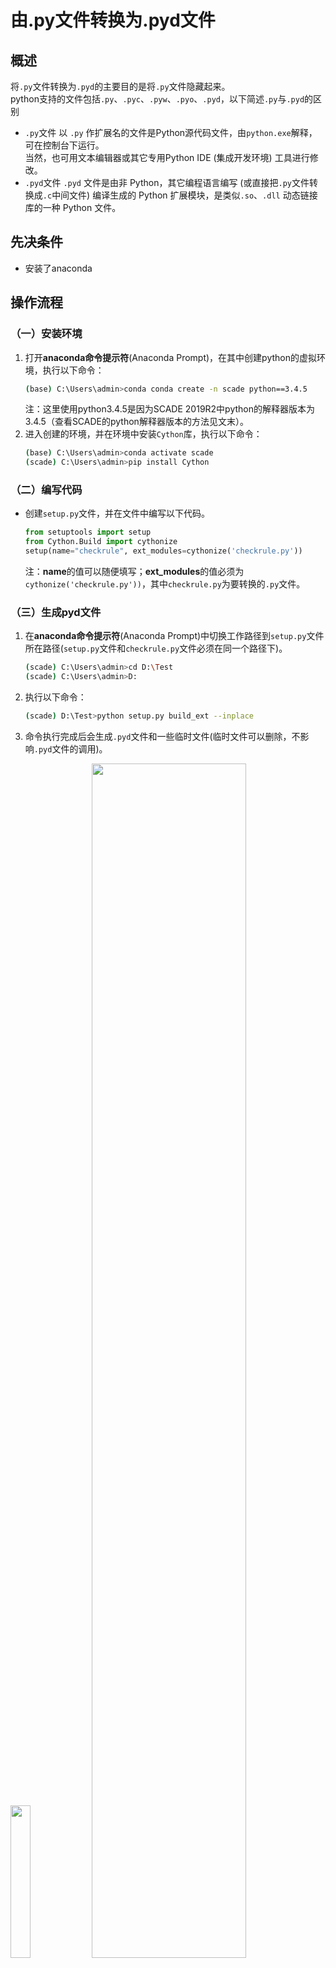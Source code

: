# 由.py文件转换为.pyd文件
## 概述
将`.py`文件转换为`.pyd`的主要目的是将`.py`文件隐藏起来。  
python支持的文件包括`.py`、`.pyc`、`.pyw`、`.pyo`、`.pyd`，以下简述`.py`与`.pyd`的区别
- `.py`文件
    以 `.py` 作扩展名的文件是Python源代码文件，由`python.exe`解释，可在控制台下运行。  
    当然，也可用文本编辑器或其它专用Python IDE (集成开发环境) 工具进行修改。
- `.pyd`文件
    `.pyd` 文件是由非 Python，其它编程语言编写 (或直接把`.py`文件转换成`.c`中间文件) 编译生成的 Python 扩展模块，是类似`.so`、`.dll` 动态链接库的一种 Python 文件。  

## 先决条件
- 安装了anaconda

## 操作流程
### （一）安装环境
1. 打开**anaconda命令提示符**(Anaconda Prompt)，在其中创建python的虚拟环境，执行以下命令：
    ```bash
    (base) C:\Users\admin>conda conda create -n scade python==3.4.5
    ```
    注：这里使用python3.4.5是因为SCADE 2019R2中python的解释器版本为3.4.5（查看SCADE的python解释器版本的方法见文末）。  
2. 进入创建的环境，并在环境中安装`Cython`库，执行以下命令：
    ```bash
    (base) C:\Users\admin>conda activate scade
    (scade) C:\Users\admin>pip install Cython
    ```
### （二）编写代码  
- 创建`setup.py`文件，并在文件中编写以下代码。    
    ```python
    from setuptools import setup
    from Cython.Build import cythonize
    setup(name="checkrule", ext_modules=cythonize('checkrule.py'))
    ``` 
    注：**name**的值可以随便填写；**ext_modules**的值必须为`cythonize('checkrule.py'))`，其中`checkrule.py`为要转换的`.py`文件。  

### （三）生成pyd文件
1. 在**anaconda命令提示符**(Anaconda Prompt)中切换工作路径到`setup.py`文件所在路径(`setup.py`文件和`checkrule.py`文件必须在同一个路径下)。  
    ```bash
    (scade) C:\Users\admin>cd D:\Test
    (scade) C:\Users\admin>D:
    ```
2. 执行以下命令：  
    ```bash
    (scade) D:\Test>python setup.py build_ext --inplace
    ```
3. 命令执行完成后会生成`.pyd`文件和一些临时文件(临时文件可以删除，不影响`.pyd`文件的调用)。  
<img src="image\文件.png" width="25%">
<img src="image\生成pyd.png" width="70%">  

4. 将`.pyd`文件移动到相应位置  

## 遇到的问题及解决方法
---
### 问题1
- 问题描述  
    无法创建指定python版本的conda环境
- 原因分析  
    conda中原有channel支持的python版本较少，没有指定的python版本安装包
- 解决方法  
    更改conda的channel(换源)，执行以下的命令：
    ```
    conda config --add channels https://mirrors.tuna.tsinghua.edu.cn/anaconda/pkgs/free/
    conda config --set show_channel_urls yes
    ```
    执行完命令后再重新执行创建conda环境的命令。
---
### 问题2
- 问题描述  
    在执行`python setup.py build_ext --inplace`时出现以下错误`Unable to find vcvarsall.bat`
- 原因分析  
    缺少VS编译文件`vcvarsall.bat`。
- 解决方法  
    网络上大多要求安装[Visual Studio](https://devblogs.microsoft.com/python/unable-to-find-vcvarsall-bat/#comments)（vcvarsall.bat是Visual Studio的一部分）。
    实际上只需使用anaconda的命令安装libpython即可
        ```bash
        conda install libpython
        ```
---
### 问题3
- 问题描述  
    在执行`python setup.py build_ext --inplace`时出现以下错误  
    ```
    File "C:\Program Files\Python39\lib\distutils\cygwinccompiler.py", line 128, in __init__  
    if self.ld_version >= "2.10.90":  
    TypeError: '>=' not supported between instances of 'NoneType' and 'str'
    ```
- 原因分析  
    执行`ld -v`命令时没有返回结果，导致这个的原因可能是系统变量中没有包含`ld`命令。
- 解决方法    
    添加系统环境变量。
    为系统变量`Path`添加新值`C:\Program Files\ANSYS Inc\v194\SCADE\contrib\Msys64\mingw64\bin\`（此路径为SCADE自带的`mingw64`的`bin`路径）
---
### 问题4
- 问题描述  
    在执行`python setup.py build_ext --inplace`时出现以下错误
    ```
    checkrule.c:213:41: warning: division by zero [-Wdiv-by-zero]
     enum { __pyx_check_sizeof_voidp = 1 / (int)(SIZEOF_VOID_P == sizeof(void*)) };
                                         ^
    checkrule.c:213:12: error: enumerator value for '__pyx_check_sizeof_voidp' is not an integer constant
     enum { __pyx_check_sizeof_voidp = 1 / (int)(SIZEOF_VOID_P == sizeof(void*)) };
    ```
- 原因分析  
    未知。
- 解决方法  
    添加参数`-DMS_WIN64`可解决问题
    ```bash
    python setup.py build_ext --inplace -DMS_WIN64 
    ```
---
### 问题5
- 问题描述  

- 原因分析  

- 解决方法  

---

## 附录
### 附录1：查看SCADE的Python版本
1. 打开SCADE的`ScriptWizard`；  
    <img src="image\ScriptWizard.png" width="30%">
2. 随意选择一个脚本类型(如：`project`)；  
    <img src="image\ScriptWizard1.png" width="20%">
3. 选择创建Python脚本；  
    <img src="image\ScriptWizard2.png" width="80%">
4. 删除脚本中原有代码，编写以下代码；  
    ```python
    import scade
    import sys
    scade.output(sys.version)
    ```
5. 按<kbd>Ctrl</kbd>+<kbd>F5</kbd>键运行脚本，在*Output*中名为*script*的Tab页可以看到python的版本。  
    <img src="image\Output_Script.png" width="70%">

